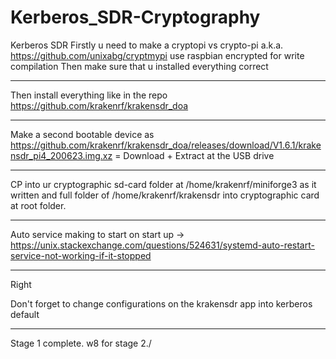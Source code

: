 # Kerberos_SDR-Cryptography
Kerberos SDR
Firstly u need to make a cryptopi vs crypto-pi a.k.a. https://github.com/unixabg/cryptmypi
          use raspbian encrypted for write compilation
Then make sure that u installed everything correct
__________________________________________________

Then install everything like in the repo https://github.com/krakenrf/krakensdr_doa


__________________________________________________

Make a second bootable device as https://github.com/krakenrf/krakensdr_doa/releases/download/V1.6.1/krakensdr_pi4_200623.img.xz = Download + Extract at the USB drive

__________________________________________________

CP into ur cryptographic sd-card folder at /home/krakenrf/miniforge3 as it written and full folder of /home/krakenrf/krakensdr into cryptographic card at root folder.


__________________________________________________

Auto service making to start on start up -> https://unix.stackexchange.com/questions/524631/systemd-auto-restart-service-not-working-if-it-stopped

__________________________________________________

Right <we have done with SETTINGS>

Don't forget to change configurations on the krakensdr app into kerberos default

__________________________________________________

Stage 1 complete. w8 for stage 2./
